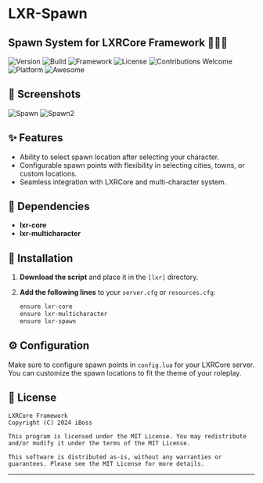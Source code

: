 # LXR-Spawn

## Spawn System for LXRCore Framework 🧑‍🤝‍🧑

![Version](https://img.shields.io/badge/Version-1.0.0-brightgreen)
![Build](https://img.shields.io/badge/Build-Stable-blue)
![Framework](https://img.shields.io/badge/Framework-LXRCore-blue)
![License](https://img.shields.io/badge/License-MIT-green)
![Contributions Welcome](https://img.shields.io/badge/Contributions-Welcome-orange)
![Platform](https://img.shields.io/badge/Platform-RedM-black)
![Awesome](https://img.shields.io/badge/Made%20with%20❤️%20by-iBoss-blue)

## 📸 Screenshots
![Spawn](https://cdn.discordapp.com/attachments/1021700112776437760/1183161143800373409/image.png?ex=658753ae&is=6574deae&hm=8f35526c88469d9326f1e031376698c0801e593e019e179b0061146fed76e9b0&)
![Spawn2](https://cdn.discordapp.com/attachments/1021700112776437760/1183160768309497886/image.png?ex=65875355&is=6574de55&hm=856dbd8cc38fef03d729dc56db7e3370105aa382870db469b63ba8ac942b7a27&)

## ✨ Features
- Ability to select spawn location after selecting your character.
- Configurable spawn points with flexibility in selecting cities, towns, or custom locations.
- Seamless integration with LXRCore and multi-character system.

## 🔗 Dependencies
- **lxr-core**
- **lxr-multicharacter**

## 🚀 Installation

1. **Download the script** and place it in the `[lxr]` directory.

2. **Add the following lines** to your `server.cfg` or `resources.cfg`:

   ```bash
   ensure lxr-core
   ensure lxr-multicharacter
   ensure lxr-spawn
   ```

## ⚙️ Configuration
Make sure to configure spawn points in `config.lua` for your LXRCore server. You can customize the spawn locations to fit the theme of your roleplay.

## 📜 License
```
LXRCore Framework
Copyright (C) 2024 iBoss

This program is licensed under the MIT License. You may redistribute and/or modify it under the terms of the MIT License.

This software is distributed as-is, without any warranties or guarantees. Please see the MIT License for more details.
``` 

---